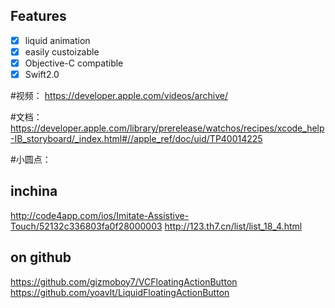 
## Features
- [x] liquid animation
- [x] easily custoizable
- [x] Objective-C compatible
- [x] Swift2.0

#视频：
https://developer.apple.com/videos/archive/

#文档：
https://developer.apple.com/library/prerelease/watchos/recipes/xcode_help-IB_storyboard/_index.html#//apple_ref/doc/uid/TP40014225


#小圆点：
## inchina
http://code4app.com/ios/Imitate-Assistive-Touch/52132c336803fa0f28000003
http://123.th7.cn/list/list_18_4.html

## on github
https://github.com/gizmoboy7/VCFloatingActionButton
https://github.com/yoavlt/LiquidFloatingActionButton